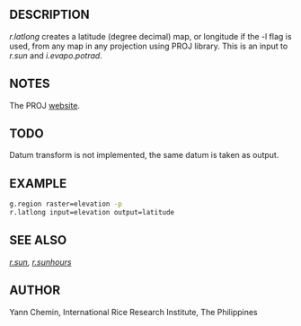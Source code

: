 ## DESCRIPTION

*r.latlong* creates a latitude (degree decimal) map, or longitude if the
-l flag is used, from any map in any projection using PROJ library. This
is an input to *r.sun* and *i.evapo.potrad*.

## NOTES

The PROJ [website](https://proj.org).

## TODO

Datum transform is not implemented, the same datum is taken as output.

## EXAMPLE

```bash
g.region raster=elevation -p
r.latlong input=elevation output=latitude
```

## SEE ALSO

*[r.sun](r.sun.md), [r.sunhours](r.sunhours.md)*

## AUTHOR

Yann Chemin, International Rice Research Institute, The Philippines
